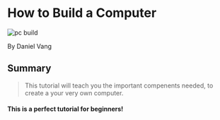 # How to Build a Computer

![pc build](https://images.unsplash.com/photo-1605826832916-d0ea9d6fe71e?ixid=MXwxMjA3fDB8MHxwaG90by1wYWdlfHx8fGVufDB8fHw%3D&ixlib=rb-1.2.1&auto=format&fit=crop&w=1490&q=80)

By Daniel Vang

## Summary
> This tutorial will teach you the important compenents needed, to create a your very own computer.

#### This is a perfect tutorial for beginners!
